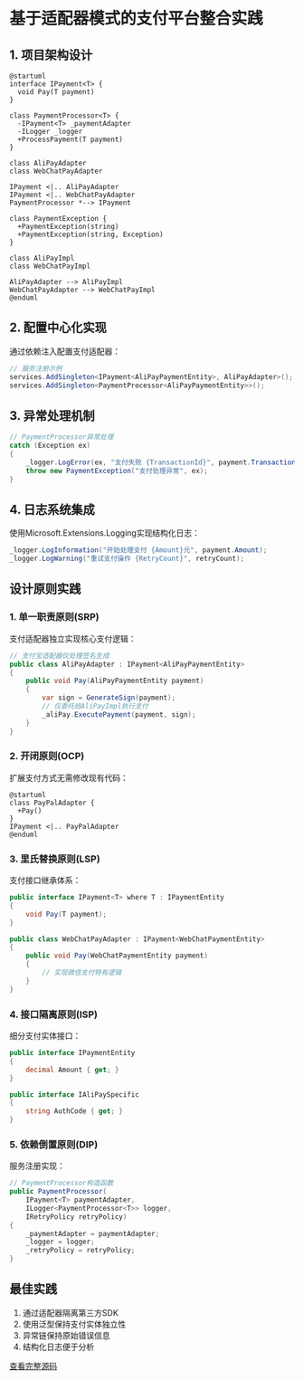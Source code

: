 # 基于适配器模式的支付平台整合实践

## 1. 项目架构设计

```plantuml
@startuml
interface IPayment<T> {
  void Pay(T payment)
}

class PaymentProcessor<T> {
  -IPayment<T> _paymentAdapter
  -ILogger _logger
  +ProcessPayment(T payment)
}

class AliPayAdapter
class WebChatPayAdapter

IPayment <|.. AliPayAdapter
IPayment <|.. WebChatPayAdapter
PaymentProcessor *--> IPayment

class PaymentException {
  +PaymentException(string)
  +PaymentException(string, Exception)
}

class AliPayImpl
class WebChatPayImpl

AliPayAdapter --> AliPayImpl
WebChatPayAdapter --> WebChatPayImpl
@enduml
```

## 2. 配置中心化实现

通过依赖注入配置支付适配器：

```csharp
// 服务注册示例
services.AddSingleton<IPayment<AliPayPaymentEntity>, AliPayAdapter>();
services.AddSingleton<PaymentProcessor<AliPayPaymentEntity>>();
```

## 3. 异常处理机制

```csharp
// PaymentProcessor异常处理
catch (Exception ex)
{
    _logger.LogError(ex, "支付失败 {TransactionId}", payment.TransactionId);
    throw new PaymentException("支付处理异常", ex);
}
```

## 4. 日志系统集成

使用Microsoft.Extensions.Logging实现结构化日志：

```csharp
_logger.LogInformation("开始处理支付 {Amount}元", payment.Amount);
_logger.LogWarning("重试支付操作 {RetryCount}", retryCount);
```

## 设计原则实践

### 1. 单一职责原则(SRP)
支付适配器独立实现核心支付逻辑：

```csharp
// 支付宝适配器仅处理签名生成
public class AliPayAdapter : IPayment<AliPayPaymentEntity>
{
    public void Pay(AliPayPaymentEntity payment) 
    {
        var sign = GenerateSign(payment);
        // 仅委托给AliPayImpl执行支付
        _aliPay.ExecutePayment(payment, sign);
    }
}
```

### 2. 开闭原则(OCP)
扩展支付方式无需修改现有代码：

```plantuml
@startuml
class PayPalAdapter {
  +Pay()
}
IPayment <|.. PayPalAdapter
@enduml
```

### 3. 里氏替换原则(LSP)
支付接口继承体系：

```csharp
public interface IPayment<T> where T : IPaymentEntity
{
    void Pay(T payment);
}

public class WebChatPayAdapter : IPayment<WebChatPaymentEntity>
{
    public void Pay(WebChatPaymentEntity payment)
    {
        // 实现微信支付特有逻辑
    }
}
```

### 4. 接口隔离原则(ISP)
细分支付实体接口：

```csharp
public interface IPaymentEntity 
{
    decimal Amount { get; }
}

public interface IAliPaySpecific
{
    string AuthCode { get; }
}
```

### 5. 依赖倒置原则(DIP)
服务注册实现：

```csharp
// PaymentProcessor构造函数
public PaymentProcessor(
    IPayment<T> paymentAdapter, 
    ILogger<PaymentProcessor<T>> logger,
    IRetryPolicy retryPolicy)
{
    _paymentAdapter = paymentAdapter;
    _logger = logger;
    _retryPolicy = retryPolicy;
}
```

## 最佳实践

1. 通过适配器隔离第三方SDK
2. 使用泛型保持支付实体独立性
3. 异常链保持原始错误信息
4. 结构化日志便于分析

[查看完整源码](https://github.com/example/payment-system)
